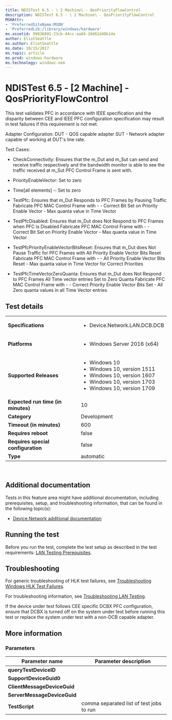 ```yaml
---
title: NDISTest 6.5 - \ 2 Machine\ - QosPriorityFlowControl
description: NDISTest 6.5 - \ 2 Machine\ - QosPriorityFlowControl
MSHAttr:
- 'PreferredSiteName:MSDN'
- 'PreferredLib:/library/windows/hardware'
ms.assetid: 99036891-23cb-44cc-aa84-10d61d48b14e
author: EliotSeattle
ms.author: EliotSeattle
ms.date: 10/15/2017
ms.topic: article
ms.prod: windows-hardware
ms.technology: windows-oem
---
```


# <span id="p_hlk_test.ad118a4d-3d03-4f08-a6d0-d6a11d89dae1"></span>NDISTest 6.5 - \[2 Machine\] - QosPriorityFlowControl


This test validates PFC in accordance with IEEE specification and the disparity between CEE and IEEE PFC configuration specification may result in test failures if this requirement is not met.

Adapter Configuration: DUT - QOS capable adapter SUT - Network adapter capable of working at DUT's line rate.

Test Cases:

-   CheckConnectivity: Ensures that the m\_Dut and m\_Sut can send and receive traffic respectively and the bandwidth monitor is able to see the traffic received at m\_Sut PFC Control Frame is sent with.

-   PriorityEnableVector: Set to zero

-   Time\[all elements\] -: Set to zero

-   TestPfc: Ensures that m\_Dut Responds to PFC Frames by Pausing Traffic Fabricate PFC MAC Control Frame with - - Correct Bit Set on Priority Enable Vector - Max quanta value in Time Vector

-   TestPfcDisabled: Ensures that m\_Dut does Not Respond to PFC Frames when PFC is Disabled Fabricate PFC MAC Control Frame with - - Correct Bit Set on Priority Enable Vector - Max quanta value in Time Vector

-   TestPfcPriorityEnableVectorBitsReset: Ensures that m\_Dut does Not Pause Traffic for PFC Frames with All Priority Enable Vector Bits Reset Fabricate PFC MAC Control Frame with - - All Priority Enable Vector Bits Reset - Max quanta value in Time Vector for Correct Priorities

-   TestPfcTimeVectorZeroQuanta: Ensures that m\_Dut does Not Respond to PFC Frames All Time vector entries Set to Zero Quanta Fabricate PFC MAC Control Frame with - - Correct Priority Enable Vector Bits Set - All Zero quanta values in all Time Vector entries

## Test details
|||
|---|---|
| **Specifications**  | <ul><li>Device.Network.LAN.DCB.DCB</li></ul> |  
| **Platforms**   | <ul><li>Windows Server 2016 (x64)</li></ul> |
| **Supported Releases** | <ul><li>Windows 10</li><li>Windows 10, version 1511</li><li>Windows 10, version 1607</li><li>Windows 10, version 1703</li><li>Windows 10, version 1709</li></ul> |
|**Expected run time (in minutes)**| 10 |
|**Category**| Development |
|**Timeout (in minutes)**| 600 |
|**Requires reboot**| false |
|**Requires special configuration**| false |
|**Type**| automatic |

 

## <span id="Additional_documentation"></span><span id="additional_documentation"></span><span id="ADDITIONAL_DOCUMENTATION"></span>Additional documentation


Tests in this feature area might have additional documentation, including prerequisites, setup, and troubleshooting information, that can be found in the following topic(s):

-   [Device.Network additional documentation](device-network-additional-documentation.md)

## <span id="Running_the_test"></span><span id="running_the_test"></span><span id="RUNNING_THE_TEST"></span>Running the test


Before you run the test, complete the test setup as described in the test requirements: [LAN Testing Prerequisites](lan-testing-prerequisites.md).

## <span id="Troubleshooting"></span><span id="troubleshooting"></span><span id="TROUBLESHOOTING"></span>Troubleshooting


For generic troubleshooting of HLK test failures, see [Troubleshooting Windows HLK Test Failures](..\user\troubleshooting-windows-hlk-test-failures.md).

For troubleshooting information, see [Troubleshooting LAN Testing](troubleshooting-lan-testing.md).

If the device under test follows CEE specific DCBX PFC configuration, ensure that DCBX is turned off on the system under test before running this test or replace the system under test with a non-DCB capable adapter.

## <span id="More_information"></span><span id="more_information"></span><span id="MORE_INFORMATION"></span>More information


### <span id="Parameters"></span><span id="parameters"></span><span id="PARAMETERS"></span>Parameters

| Parameter name              | Parameter description                    |
|-----------------------------|------------------------------------------|
| **queryTestDeviceID**       |                                          |
| **SupportDeviceGuid0**      |                                          |
| **ClientMessageDeviceGuid** |                                          |
| **ServerMessageDeviceGuid** |                                          |
| **TestScript**              | comma separated list of test jobs to run |

 

 

 






